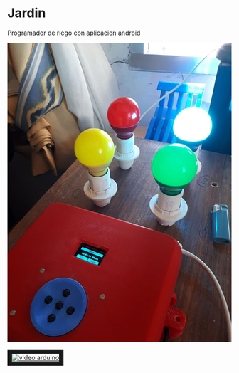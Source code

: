 # Jardin
 Programador de riego con aplicacion android
 
![Alt text](doc/1.jpg?raw=true "Proto")

<a href="http://www.youtube.com/watch?feature=player_embedded&v=o1RGblmhq54
" target="_blank"><img src="http://img.youtube.com/vi/o1RGblmhq54/0.jpg" 
alt="video arduino" width="800" height="600" border="10" /></a>
